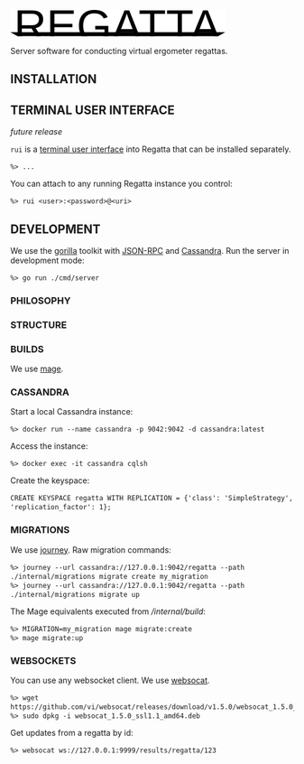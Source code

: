 ![logo](logo.svg)

Server software for conducting virtual ergometer regattas.

## INSTALLATION

## TERMINAL USER INTERFACE

*future release*

`rui` is a [terminal user interface](https://en.wikipedia.org/wiki/Text-based_user_interface) into Regatta that can be installed separately.
```
%> ...
```
You can attach to any running Regatta instance you control:
```
%> rui <user>:<password>@<uri>
```

## DEVELOPMENT
We use the [gorilla](https://www.gorillatoolkit.org/) toolkit with [JSON-RPC](https://www.jsonrpc.org/specification) and [Cassandra](https://cassandra.apache.org/).
Run the server in development mode:
```
%> go run ./cmd/server
```
### PHILOSOPHY

### STRUCTURE

### BUILDS
We use [mage](https://magefile.org/).

### CASSANDRA
Start a local Cassandra instance:
```
%> docker run --name cassandra -p 9042:9042 -d cassandra:latest
```
Access the instance:
```
%> docker exec -it cassandra cqlsh
```
Create the keyspace:
```cassandraql
CREATE KEYSPACE regatta WITH REPLICATION = {'class': 'SimpleStrategy', 'replication_factor': 1};
```
### MIGRATIONS

We use [journey](https://github.com/db-journey/journey/v2).
Raw migration commands:
```
%> journey --url cassandra://127.0.0.1:9042/regatta --path ./internal/migrations migrate create my_migration
%> journey --url cassandra://127.0.0.1:9042/regatta --path ./internal/migrations migrate up
```
The Mage equivalents executed from */internal/build*:
```
%> MIGRATION=my_migration mage migrate:create
%> mage migrate:up
```
### WEBSOCKETS
You can use any websocket client. We use [websocat](https://github.com/vi/websocat).
```
%> wget https://github.com/vi/websocat/releases/download/v1.5.0/websocat_1.5.0_ssl1.1_amd64.deb
%> sudo dpkg -i websocat_1.5.0_ssl1.1_amd64.deb
```
Get updates from a regatta by id:
```
%> websocat ws://127.0.0.1:9999/results/regatta/123
```